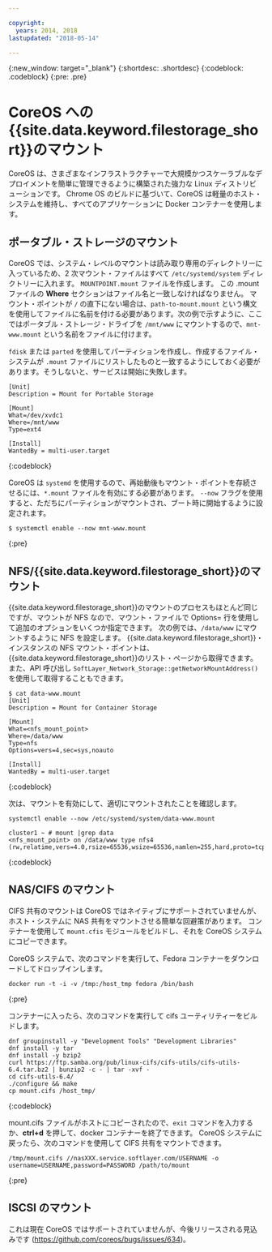 ```yaml
---

copyright:
  years: 2014, 2018
lastupdated: "2018-05-14"

---
```

{:new_window: target="_blank"}
{:shortdesc: .shortdesc}
{:codeblock: .codeblock}
{:pre: .pre}

# CoreOS への{{site.data.keyword.filestorage_short}}のマウント

CoreOS は、さまざまなインフラストラクチャーで大規模かつスケーラブルなデプロイメントを簡単に管理できるように構築された強力な Linux ディストリビューションです。 Chrome OS のビルドに基づいて、CoreOS は軽量のホスト・システムを維持し、すべてのアプリケーションに Docker コンテナーを使用します。

## ポータブル・ストレージのマウント

CoreOS では、システム・レベルのマウントは読み取り専用のディレクトリーに入っているため、2 次マウント・ファイルはすべて `/etc/systemd/system` ディレクトリーに入れます。 `MOUNTPOINT.mount` ファイルを作成します。 この .mount ファイルの **Where** セクションはファイル名と一致しなければなりません。 マウント・ポイントが `/` の直下にない場合は、`path-to-mount.mount` という構文を使用してファイルに名前を付ける必要があります。次の例で示すように、ここではポータブル・ストレージ・ドライブを `/mnt/www` にマウントするので、`mnt-www.mount` という名前をファイルに付けます。

`fdisk` または `parted` を使用してパーティションを作成し、作成するファイル・システムが `.mount` ファイルにリストしたものと一致するようにしておく必要があります。そうしないと、サービスは開始に失敗します。


```
[Unit]
Description = Mount for Portable Storage

[Mount]
What=/dev/xvdc1
Where=/mnt/www
Type=ext4

[Install]
WantedBy = multi-user.target
```
{:codeblock}


CoreOS は `systemd` を使用するので、再始動後もマウント・ポイントを存続させるには、`*.mount` ファイルを有効にする必要があります。 `--now` フラグを使用すると、ただちにパーティションがマウントされ、ブート時に開始するように設定されます。

```
$ systemctl enable --now mnt-www.mount
```
{:pre}

## NFS/{{site.data.keyword.filestorage_short}}のマウント

{{site.data.keyword.filestorage_short}}のマウントのプロセスもほとんど同じですが、マウントが NFS なので、マウント・ファイルで Options= 行を使用して追加のオプションをいくつか指定できます。 次の例では、`/data/www` にマウントするように NFS を設定します。 {{site.data.keyword.filestorage_short}}・インスタンスの NFS マウント・ポイントは、{{site.data.keyword.filestorage_short}}のリスト・ページから取得できます。また、API 呼び出し `SoftLayer_Network_Storage::getNetworkMountAddress()` を使用して取得することもできます。

```
$ cat data-www.mount
[Unit]
Description = Mount for Container Storage

[Mount]
What=<nfs_mount_point>
Where=/data/www
Type=nfs
Options=vers=4,sec=sys,noauto

[Install]
WantedBy = multi-user.target
```
{:codeblock}

次は、マウントを有効にして、適切にマウントされたことを確認します。

```
systemctl enable --now /etc/systemd/system/data-www.mount

cluster1 ~ # mount |grep data
<nfs_mount_point> on /data/www type nfs4 (rw,relatime,vers=4.0,rsize=65536,wsize=65536,namlen=255,hard,proto=tcp,port=0,timeo=600,retrans=2,sec=sys,clientaddr=10.81.x.x,local_lock=none,addr=10.1.x.x)
```
{:codeblock}
 
## NAS/CIFS のマウント

CIFS 共有のマウントは CoreOS ではネイティブにサポートされていませんが、ホスト・システムに NAS 共有をマウントさせる簡単な回避策があります。 コンテナーを使用して `mount.cfis` モジュールをビルドし、それを CoreOS システムにコピーできます。
 
CoreOS システムで、次のコマンドを実行して、Fedora コンテナーをダウンロードしてドロップインします。 
```
docker run -t -i -v /tmp:/host_tmp fedora /bin/bash
```
{:pre}
 
コンテナーに入ったら、次のコマンドを実行して cifs ユーティリティーをビルドします。
```
dnf groupinstall -y "Development Tools" "Development Libraries"
dnf install -y tar
dnf install -y bzip2
curl https://ftp.samba.org/pub/linux-cifs/cifs-utils/cifs-utils-6.4.tar.bz2 | bunzip2 -c - | tar -xvf -
cd cifs-utils-6.4/
./configure && make
cp mount.cifs /host_tmp/
```
{:codeblock}
 
mount.cifs ファイルがホストにコピーされたので、`exit` コマンドを入力するか、**ctrl+d** を押して、docker コンテナーを終了できます。 CoreOS システムに戻ったら、次のコマンドを使用して CIFS 共有をマウントできます。 
```
/tmp/mount.cifs //nasXXX.service.softlayer.com/USERNAME -o username=USERNAME,password=PASSWORD /path/to/mount
```
{:pre}
 
## ISCSI のマウント

これは現在 CoreOS ではサポートされていませんが、今後リリースされる見込みです (https://github.com/coreos/bugs/issues/634)。
